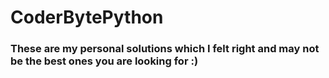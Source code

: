 # CoderBytePython


### These are my personal solutions which I felt right and may not be the best ones you are looking for :)
